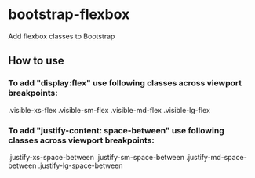 # bootstrap-flexbox
Add flexbox classes to Bootstrap

## How to use
### To add "display:flex" use following classes across viewport breakpoints:
.visible-xs-flex
.visible-sm-flex
.visible-md-flex
.visible-lg-flex

### To add "justify-content: space-between" use following classes across viewport breakpoints:
.justify-xs-space-between
.justify-sm-space-between
.justify-md-space-between
.justify-lg-space-between
